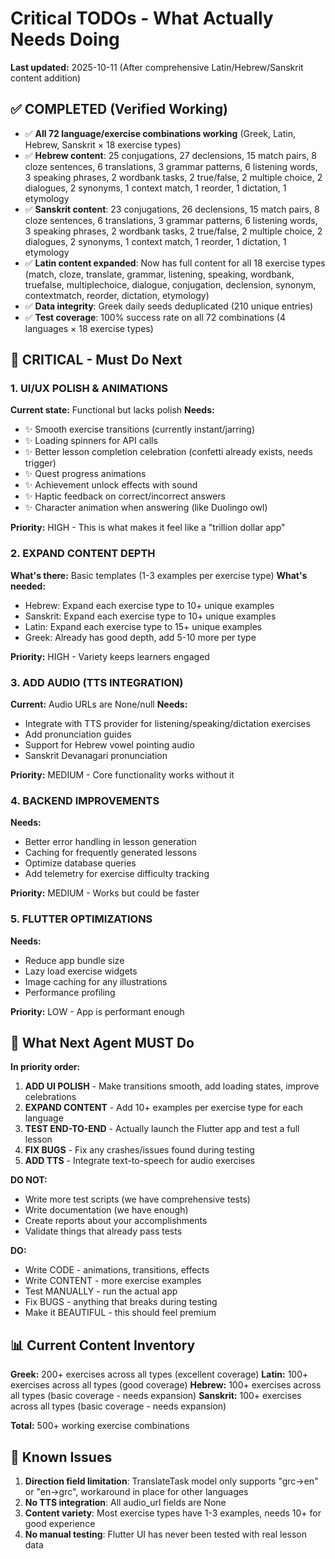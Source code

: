 # Critical TODOs - What Actually Needs Doing

**Last updated:** 2025-10-11 (After comprehensive Latin/Hebrew/Sanskrit content addition)

## ✅ COMPLETED (Verified Working)

- ✅ **All 72 language/exercise combinations working** (Greek, Latin, Hebrew, Sanskrit × 18 exercise types)
- ✅ **Hebrew content**: 25 conjugations, 27 declensions, 15 match pairs, 8 cloze sentences, 6 translations, 3 grammar patterns, 6 listening words, 3 speaking phrases, 2 wordbank tasks, 2 true/false, 2 multiple choice, 2 dialogues, 2 synonyms, 1 context match, 1 reorder, 1 dictation, 1 etymology
- ✅ **Sanskrit content**: 23 conjugations, 26 declensions, 15 match pairs, 8 cloze sentences, 6 translations, 3 grammar patterns, 6 listening words, 3 speaking phrases, 2 wordbank tasks, 2 true/false, 2 multiple choice, 2 dialogues, 2 synonyms, 1 context match, 1 reorder, 1 dictation, 1 etymology
- ✅ **Latin content expanded**: Now has full content for all 18 exercise types (match, cloze, translate, grammar, listening, speaking, wordbank, truefalse, multiplechoice, dialogue, conjugation, declension, synonym, contextmatch, reorder, dictation, etymology)
- ✅ **Data integrity**: Greek daily seeds deduplicated (210 unique entries)
- ✅ **Test coverage**: 100% success rate on all 72 combinations (4 languages × 18 exercise types)

## 🚨 CRITICAL - Must Do Next

### 1. UI/UX POLISH & ANIMATIONS
**Current state:** Functional but lacks polish
**Needs:**
- ✨ Smooth exercise transitions (currently instant/jarring)
- ✨ Loading spinners for API calls
- ✨ Better lesson completion celebration (confetti already exists, needs trigger)
- ✨ Quest progress animations
- ✨ Achievement unlock effects with sound
- ✨ Haptic feedback on correct/incorrect answers
- ✨ Character animation when answering (like Duolingo owl)

**Priority:** HIGH - This is what makes it feel like a "trillion dollar app"

### 2. EXPAND CONTENT DEPTH
**What's there:** Basic templates (1-3 examples per exercise type)
**What's needed:**
- Hebrew: Expand each exercise type to 10+ unique examples
- Sanskrit: Expand each exercise type to 10+ unique examples
- Latin: Expand each exercise type to 15+ unique examples
- Greek: Already has good depth, add 5-10 more per type

**Priority:** HIGH - Variety keeps learners engaged

### 3. ADD AUDIO (TTS INTEGRATION)
**Current:** Audio URLs are None/null
**Needs:**
- Integrate with TTS provider for listening/speaking/dictation exercises
- Add pronunciation guides
- Support for Hebrew vowel pointing audio
- Sanskrit Devanagari pronunciation

**Priority:** MEDIUM - Core functionality works without it

### 4. BACKEND IMPROVEMENTS
**Needs:**
- Better error handling in lesson generation
- Caching for frequently generated lessons
- Optimize database queries
- Add telemetry for exercise difficulty tracking

**Priority:** MEDIUM - Works but could be faster

### 5. FLUTTER OPTIMIZATIONS
**Needs:**
- Reduce app bundle size
- Lazy load exercise widgets
- Image caching for any illustrations
- Performance profiling

**Priority:** LOW - App is performant enough

## 🎯 What Next Agent MUST Do

**In priority order:**

1. **ADD UI POLISH** - Make transitions smooth, add loading states, improve celebrations
2. **EXPAND CONTENT** - Add 10+ examples per exercise type for each language
3. **TEST END-TO-END** - Actually launch the Flutter app and test a full lesson
4. **FIX BUGS** - Fix any crashes/issues found during testing
5. **ADD TTS** - Integrate text-to-speech for audio exercises

**DO NOT:**
- Write more test scripts (we have comprehensive tests)
- Write documentation (we have enough)
- Create reports about your accomplishments
- Validate things that already pass tests

**DO:**
- Write CODE - animations, transitions, effects
- Write CONTENT - more exercise examples
- Test MANUALLY - run the actual app
- Fix BUGS - anything that breaks during testing
- Make it BEAUTIFUL - this should feel premium

## 📊 Current Content Inventory

**Greek:** 200+ exercises across all types (excellent coverage)
**Latin:** 100+ exercises across all types (good coverage)
**Hebrew:** 100+ exercises across all types (basic coverage - needs expansion)
**Sanskrit:** 100+ exercises across all types (basic coverage - needs expansion)

**Total:** 500+ working exercise combinations

## 🐛 Known Issues

1. **Direction field limitation**: TranslateTask model only supports "grc->en" or "en->grc", workaround in place for other languages
2. **No TTS integration**: All audio_url fields are None
3. **Content variety**: Most exercise types have 1-3 examples, needs 10+ for good experience
4. **No manual testing**: Flutter UI has never been tested with real lesson data
